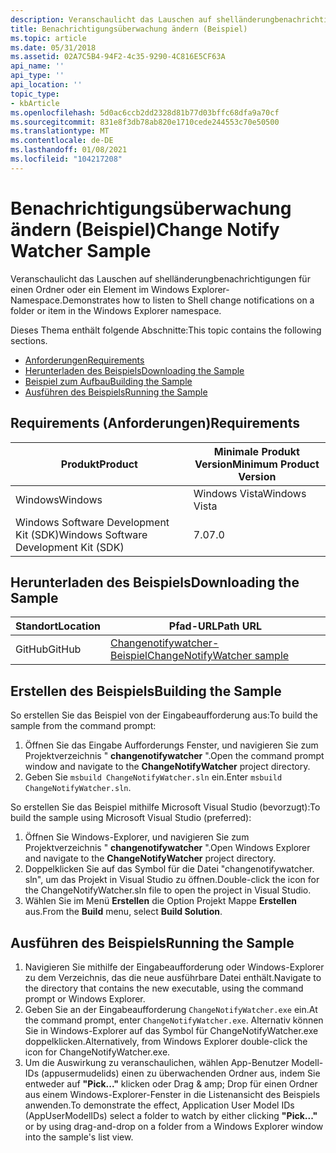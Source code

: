 ```yaml
---
description: Veranschaulicht das Lauschen auf shelländerungbenachrichtigungen für einen Ordner oder ein Element im Windows Explorer-Namespace.
title: Benachrichtigungsüberwachung ändern (Beispiel)
ms.topic: article
ms.date: 05/31/2018
ms.assetid: 02A7C5B4-94F2-4c35-9290-4C816E5CF63A
api_name: ''
api_type: ''
api_location: ''
topic_type:
- kbArticle
ms.openlocfilehash: 5d0ac6ccb2dd2328d81b77d03bffc68dfa9a70cf
ms.sourcegitcommit: 831e8f3db78ab820e1710cede244553c70e50500
ms.translationtype: MT
ms.contentlocale: de-DE
ms.lasthandoff: 01/08/2021
ms.locfileid: "104217208"
---
```

# <a name="change-notify-watcher-sample"></a><span data-ttu-id="129fd-103">Benachrichtigungsüberwachung ändern (Beispiel)</span><span class="sxs-lookup"><span data-stu-id="129fd-103">Change Notify Watcher Sample</span></span>

<span data-ttu-id="129fd-104">Veranschaulicht das Lauschen auf shelländerungbenachrichtigungen für einen Ordner oder ein Element im Windows Explorer-Namespace.</span><span class="sxs-lookup"><span data-stu-id="129fd-104">Demonstrates how to listen to Shell change notifications on a folder or item in the Windows Explorer namespace.</span></span>

<span data-ttu-id="129fd-105">Dieses Thema enthält folgende Abschnitte:</span><span class="sxs-lookup"><span data-stu-id="129fd-105">This topic contains the following sections.</span></span>

-   [<span data-ttu-id="129fd-106">Anforderungen</span><span class="sxs-lookup"><span data-stu-id="129fd-106">Requirements</span></span>](#requirements)
-   [<span data-ttu-id="129fd-107">Herunterladen des Beispiels</span><span class="sxs-lookup"><span data-stu-id="129fd-107">Downloading the Sample</span></span>](#downloading-the-sample)
-   [<span data-ttu-id="129fd-108">Beispiel zum Aufbau</span><span class="sxs-lookup"><span data-stu-id="129fd-108">Building the Sample</span></span>](#building-the-sample)
-   [<span data-ttu-id="129fd-109">Ausführen des Beispiels</span><span class="sxs-lookup"><span data-stu-id="129fd-109">Running the Sample</span></span>](#running-the-sample)

## <a name="requirements"></a><span data-ttu-id="129fd-110">Requirements (Anforderungen)</span><span class="sxs-lookup"><span data-stu-id="129fd-110">Requirements</span></span>



| <span data-ttu-id="129fd-111">Produkt</span><span class="sxs-lookup"><span data-stu-id="129fd-111">Product</span></span>                                | <span data-ttu-id="129fd-112">Minimale Produkt Version</span><span class="sxs-lookup"><span data-stu-id="129fd-112">Minimum Product Version</span></span> |
|----------------------------------------|-------------------------|
| <span data-ttu-id="129fd-113">Windows</span><span class="sxs-lookup"><span data-stu-id="129fd-113">Windows</span></span>                                | <span data-ttu-id="129fd-114">Windows Vista</span><span class="sxs-lookup"><span data-stu-id="129fd-114">Windows Vista</span></span>           |
| <span data-ttu-id="129fd-115">Windows Software Development Kit (SDK)</span><span class="sxs-lookup"><span data-stu-id="129fd-115">Windows Software Development Kit (SDK)</span></span> | <span data-ttu-id="129fd-116">7.0</span><span class="sxs-lookup"><span data-stu-id="129fd-116">7.0</span></span>                     |



 

## <a name="downloading-the-sample"></a><span data-ttu-id="129fd-117">Herunterladen des Beispiels</span><span class="sxs-lookup"><span data-stu-id="129fd-117">Downloading the Sample</span></span>

| <span data-ttu-id="129fd-118">Standort</span><span class="sxs-lookup"><span data-stu-id="129fd-118">Location</span></span>      | <span data-ttu-id="129fd-119">Pfad-URL</span><span class="sxs-lookup"><span data-stu-id="129fd-119">Path URL</span></span>                                                                                             |
|---------------|------------------------------------------------------------------------------------------------------|
| <span data-ttu-id="129fd-120">GitHub</span><span class="sxs-lookup"><span data-stu-id="129fd-120">GitHub</span></span>  | [<span data-ttu-id="129fd-121">Changenotifywatcher-Beispiel</span><span class="sxs-lookup"><span data-stu-id="129fd-121">ChangeNotifyWatcher sample</span></span>](https://github.com/microsoft/Windows-classic-samples/tree/master/Samples/Win7Samples/winui/shell/appplatform/ChangeNotifyWatcher) |

## <a name="building-the-sample"></a><span data-ttu-id="129fd-122">Erstellen des Beispiels</span><span class="sxs-lookup"><span data-stu-id="129fd-122">Building the Sample</span></span>

<span data-ttu-id="129fd-123">So erstellen Sie das Beispiel von der Eingabeaufforderung aus:</span><span class="sxs-lookup"><span data-stu-id="129fd-123">To build the sample from the command prompt:</span></span>

1.  <span data-ttu-id="129fd-124">Öffnen Sie das Eingabe Aufforderungs Fenster, und navigieren Sie zum Projektverzeichnis " **changenotifywatcher** ".</span><span class="sxs-lookup"><span data-stu-id="129fd-124">Open the command prompt window and navigate to the **ChangeNotifyWatcher** project directory.</span></span>
2.  <span data-ttu-id="129fd-125">Geben Sie `msbuild ChangeNotifyWatcher.sln` ein.</span><span class="sxs-lookup"><span data-stu-id="129fd-125">Enter `msbuild ChangeNotifyWatcher.sln`.</span></span>

<span data-ttu-id="129fd-126">So erstellen Sie das Beispiel mithilfe Microsoft Visual Studio (bevorzugt):</span><span class="sxs-lookup"><span data-stu-id="129fd-126">To build the sample using Microsoft Visual Studio (preferred):</span></span>

1.  <span data-ttu-id="129fd-127">Öffnen Sie Windows-Explorer, und navigieren Sie zum Projektverzeichnis " **changenotifywatcher** ".</span><span class="sxs-lookup"><span data-stu-id="129fd-127">Open Windows Explorer and navigate to the **ChangeNotifyWatcher** project directory.</span></span>
2.  <span data-ttu-id="129fd-128">Doppelklicken Sie auf das Symbol für die Datei "changenotifywatcher. sln", um das Projekt in Visual Studio zu öffnen.</span><span class="sxs-lookup"><span data-stu-id="129fd-128">Double-click the icon for the ChangeNotifyWatcher.sln file to open the project in Visual Studio.</span></span>
3.  <span data-ttu-id="129fd-129">Wählen Sie im Menü **Erstellen** die Option Projekt Mappe **Erstellen** aus.</span><span class="sxs-lookup"><span data-stu-id="129fd-129">From the **Build** menu, select **Build Solution**.</span></span>

## <a name="running-the-sample"></a><span data-ttu-id="129fd-130">Ausführen des Beispiels</span><span class="sxs-lookup"><span data-stu-id="129fd-130">Running the Sample</span></span>

1.  <span data-ttu-id="129fd-131">Navigieren Sie mithilfe der Eingabeaufforderung oder Windows-Explorer zu dem Verzeichnis, das die neue ausführbare Datei enthält.</span><span class="sxs-lookup"><span data-stu-id="129fd-131">Navigate to the directory that contains the new executable, using the command prompt or Windows Explorer.</span></span>
2.  <span data-ttu-id="129fd-132">Geben Sie an der Eingabeaufforderung `ChangeNotifyWatcher.exe` ein.</span><span class="sxs-lookup"><span data-stu-id="129fd-132">At the command prompt, enter `ChangeNotifyWatcher.exe`.</span></span> <span data-ttu-id="129fd-133">Alternativ können Sie in Windows-Explorer auf das Symbol für ChangeNotifyWatcher.exe doppelklicken.</span><span class="sxs-lookup"><span data-stu-id="129fd-133">Alternatively, from Windows Explorer double-click the icon for ChangeNotifyWatcher.exe.</span></span>
3.  <span data-ttu-id="129fd-134">Um die Auswirkung zu veranschaulichen, wählen App-Benutzer Modell-IDs (appusermudelids) einen zu überwachenden Ordner aus, indem Sie entweder auf **"Pick..."** klicken oder Drag & amp; Drop für einen Ordner aus einem Windows-Explorer-Fenster in die Listenansicht des Beispiels anwenden.</span><span class="sxs-lookup"><span data-stu-id="129fd-134">To demonstrate the effect, Application User Model IDs (AppUserModelIDs) select a folder to watch by either clicking **"Pick..."** or by using drag-and-drop on a folder from a Windows Explorer window into the sample's list view.</span></span>

 

 




